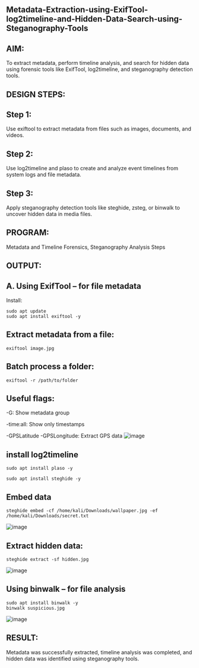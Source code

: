## Metadata-Extraction-using-ExifTool-log2timeline-and-Hidden-Data-Search-using-Steganography-Tools

## AIM:
To extract metadata, perform timeline analysis, and search for hidden data using forensic tools like ExifTool, log2timeline, and steganography detection tools.

## DESIGN STEPS:
## Step 1:
Use exiftool to extract metadata from files such as images, documents, and videos.

## Step 2:
Use log2timeline and plaso to create and analyze event timelines from system logs and file metadata.

## Step 3:
Apply steganography detection tools like steghide, zsteg, or binwalk to uncover hidden data in media files.

## PROGRAM:
Metadata and Timeline Forensics, Steganography Analysis Steps

## OUTPUT:
## A. Using ExifTool – for file metadata
Install:
```
sudo apt update
sudo apt install exiftool -y
```
## Extract metadata from a file:
```
exiftool image.jpg
```
## Batch process a folder:
```
exiftool -r /path/to/folder
```
## Useful flags:

-G: Show metadata group

-time:all: Show only timestamps

-GPSLatitude -GPSLongitude: Extract GPS data
![image](https://github.com/user-attachments/assets/e3b1c8e6-7136-479c-b17b-002cef442a20)



## install log2timeline
```
sudo apt install plaso -y
```
```
sudo apt install steghide -y
```
## Embed data
```
steghide embed -cf /home/kali/Downloads/wallpaper.jpg -ef /home/kali/Downloads/secret.txt
```
![image](https://github.com/user-attachments/assets/82c9375b-8b94-4007-8c51-d59a01068c03)


## Extract hidden data:
```
steghide extract -sf hidden.jpg
```
![image](https://github.com/user-attachments/assets/42e48f90-ced6-434d-b6e5-f1f63e050532)


## Using binwalk – for file analysis
```
sudo apt install binwalk -y
binwalk suspicious.jpg
```
![image](https://github.com/user-attachments/assets/a9662fe0-862a-4fff-aaf0-70f698034315)


## RESULT:
Metadata was successfully extracted, timeline analysis was completed, and hidden data was identified using steganography tools.
